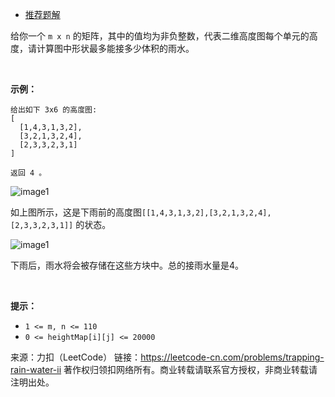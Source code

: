 * [推荐题解](https://leetcode-cn.com/problems/trapping-rain-water-ii/solution/you-xian-dui-lie-de-si-lu-jie-jue-jie-yu-shui-ii-b/)

给你一个 ```m x n``` 的矩阵，其中的值均为非负整数，代表二维高度图每个单元的高度，请计算图中形状最多能接多少体积的雨水。

 

**示例：**
```
给出如下 3x6 的高度图:
[
  [1,4,3,1,3,2],
  [3,2,1,3,2,4],
  [2,3,3,2,3,1]
]

返回 4 。
```
![image1](https://github.com/Zhenghao-Liu/LeetCode_problem-and-solution/blob/master/0407.接雨水II/rainwater_empty.png)

如上图所示，这是下雨前的高度图```[[1,4,3,1,3,2],[3,2,1,3,2,4],[2,3,3,2,3,1]]``` 的状态。

![image1](https://github.com/Zhenghao-Liu/LeetCode_problem-and-solution/blob/master/0407.接雨水II/rainwater_fill.png)

下雨后，雨水将会被存储在这些方块中。总的接雨水量是4。

 

**提示：**

* ```1 <= m, n <= 110```
* ```0 <= heightMap[i][j] <= 20000```

来源：力扣（LeetCode）
链接：https://leetcode-cn.com/problems/trapping-rain-water-ii
著作权归领扣网络所有。商业转载请联系官方授权，非商业转载请注明出处。
